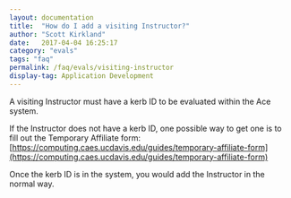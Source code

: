 ```yaml
---
layout: documentation
title:  "How do I add a visiting Instructor?"
author: "Scott Kirkland"
date:   2017-04-04 16:25:17
category: "evals"
tags: "faq"
permalink: /faq/evals/visiting-instructor
display-tag: Application Development
---
```


A visiting Instructor must have a kerb ID to be evaluated within the Ace system.

If the Instructor does not have a kerb ID, one possible way to get one is to fill out the Temporary Affiliate form:
[https://computing.caes.ucdavis.edu/guides/temporary-affiliate-form](https://computing.caes.ucdavis.edu/guides/temporary-affiliate-form)

Once the kerb ID is in the system, you would add the Instructor in the normal way.
